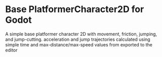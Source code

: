 # Base PlatformerCharacter2D for Godot

A simple base platformer character 2D with movement, friction, jumping, and jump-cutting. acceleration and jump trajectories calculated using simple time and max-distance/max-speed values from exported to the editor
